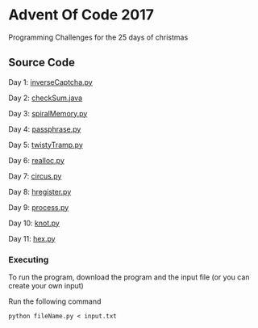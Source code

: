 # Advent Of Code 2017
Programming Challenges for the 25 days of christmas

## Source Code
Day 1: [inverseCaptcha.py](https://github.com/patelneel55/AdventOfCode2017/blob/master/inverseCaptcha.py)

Day 2: [checkSum.java](https://github.com/patelneel55/AdventOfCode2017/blob/master/checkSum.java)

Day 3: [spiralMemory.py](https://github.com/patelneel55/AdventOfCode2017/blob/master/spiralMemory.py)

Day 4: [passphrase.py](https://github.com/patelneel55/AdventOfCode2017/blob/master/passphrase.py)

Day 5: [twistyTramp.py](https://github.com/patelneel55/AdventOfCode2017/blob/master/twistyTramp.py)

Day 6: [realloc.py](https://github.com/patelneel55/AdventOfCode2017/blob/master/realloc.py)

Day 7: [circus.py](https://github.com/patelneel55/AdventOfCode2017/blob/master/circus.py)

Day 8: [hregister.py](https://github.com/patelneel55/AdventOfCode2017/blob/master/hregister.py)

Day 9: [process.py](https://github.com/patelneel55/AdventOfCode2017/blob/master/process.py)

Day 10: [knot.py](https://github.com/patelneel55/AdventOfCode2017/blob/master/knot.py)

Day 11: [hex.py](https://github.com/patelneel55/AdventOfCode2017/blob/master/hex.py)

### Executing

To run the program, download the program and the input file (or you can create your own input)

Run the following command

```
python fileName.py < input.txt
```


